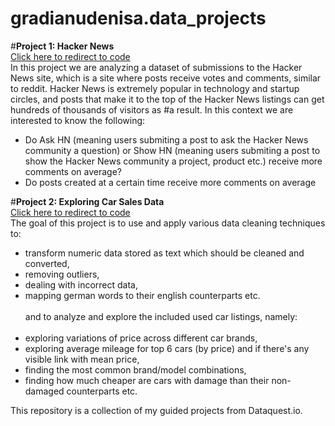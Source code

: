 
# gradianudenisa.data_projects
#__Project 1: Hacker News__ <br>
[Click here to redirect to code](https://github.com/gradianudenisa/gradianudenisa.data_projects/tree/main/Project%20Hacker%20News)<br>
In this project we are analyzing a dataset of submissions to the Hacker News site, which is a site where posts receive votes and comments, similar to reddit. Hacker News is extremely popular in technology and startup circles, and posts that make it to the top of the Hacker News listings can get hundreds of thousands of visitors as #a result. In this context we are interested to know the following:


* Do Ask HN (meaning users submiting a post to ask the Hacker News community a question) or Show HN (meaning users submiting a post to show the Hacker News community a project, product etc.) receive more comments on average?
* Do posts created at a certain time receive more comments on average

#__Project 2: Exploring Car Sales Data__ <br>
[Click here to redirect to code](https://github.com/gradianudenisa/gradianudenisa.data_projects/tree/main/Project%20Exploring%20Car%20Sales)<br>
The goal of this project is to use and apply various data cleaning techniques to:
* transform numeric data stored as text which should be cleaned and converted, 
* removing outliers, 
* dealing with incorrect data, 
* mapping german words to their english counterparts etc.<br><br>
and to analyze and explore the included used car listings, namely:<br><br>
* exploring variations of price across different car brands, 
* exploring average mileage for top 6 cars (by price) and if there's any visible link with mean price, 
* finding the most common brand/model combinations, 
* finding how much cheaper are cars with damage than their non-damaged counterparts etc.



This repository is a collection of my guided projects from Dataquest.io. 

